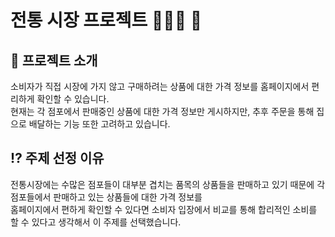 
# 전통 시장 프로젝트 👨🏻‍🌾 🥕

## 📢 프로젝트 소개
소비자가 직접 시장에 가지 않고 구매하려는 상품에 대한 가격 정보를 홈페이지에서 편리하게 확인할 수 있습니다.<br>
현재는 각 점포에서 판매중인 상품에 대한 가격 정보만 게시하지만, 추후 주문을 통해 집으로 배달하는 기능 또한 고려하고 있습니다.

## ⁉️ 주제 선정 이유
전통시장에는 수많은 점포들이 대부분 겹치는 품목의 상품들을 판매하고 있기 때문에 각 점포들에서 판매하고 있는 상품들에 대한 가격 정보를<br>
홈페이지에서 편하게 확인할 수 있다면 소비자 입장에서 비교를 통해 합리적인 소비를 할 수 있다고 생각해서 이 주제를 선택했습니다.
